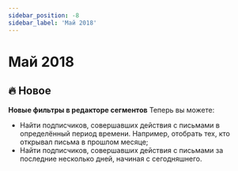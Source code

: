```yaml
---
sidebar_position: -8
sidebar_label: 'Май 2018'
---
```


# Май 2018

## 🔥 Новое

**Новые фильтры в редакторе сегментов**
Теперь вы можете:

- Найти подписчиков, совершавших действия с письмами в определённый период времени. Например, отобрать тех, кто открывал письма в прошлом месяце;
- Найти подписчиков, совершавших действия с письмами за последние несколько дней, начиная с сегодняшнего.
